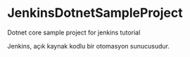 # JenkinsDotnetSampleProject
Dotnet core sample project for jenkins tutorial

Jenkins, açık kaynak kodlu bir otomasyon sunucusudur. 


